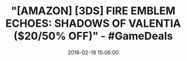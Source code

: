 ---
title: >-
  "[AMAZON] [3DS] FIRE EMBLEM ECHOES: SHADOWS OF VALENTIA ($20/50% OFF)" -
  #GameDeals
name: 'Fire Emblem Echoes: Shadows of Valentia - Nintendo 3DS Standard Edition'
date: '2018-02-18 15:06:00'
buy_now: >-
  https://www.amazon.com/Fire-Emblem-Echoes-Valentia-Nintendo-Standard/dp/B01N12ES3A?psc=1&SubscriptionId=AKIAIA5RBQIWQVTCUEUQ&tag=coldcutdeals-20&linkCode=xm2&camp=2025&creative=165953&creativeASIN=B01N12ES3A
description_markdown: |+
  Fire Emblem Echoes: Shadows of Valentia - Nintendo 3DS Standard Edition

    - In a continent torn asunder by warring gods, guide two armies through brutal tactical battles-as this reimagined RPG epic invades the West!

    - Uncover the intertwining stories of heroes Alm and Celica, engage enemies, fend off dragons, and explore 3D dungeons.

    - Your prowess will grow as you master this melding of modern and legacy Fire Emblem gameplay.

tweet_id_str: '965240990327066625'
price: $39.99
you_save: ''
asin: B01N12ES3A
image: 'https://images-na.ssl-images-amazon.com/images/I/61jhd8FeUbL.jpg'

---